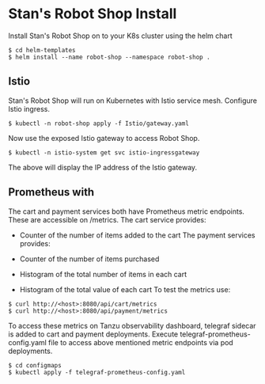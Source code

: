 
# Stan's Robot Shop Install

Install Stan's Robot Shop on to your K8s cluster using the helm chart

```shell
$ cd helm-templates
$ helm install --name robot-shop --namespace robot-shop .
```


## Istio

Stan's Robot Shop will run on Kubernetes with Istio service mesh. Configure Istio ingress.

```shell
$ kubectl -n robot-shop apply -f Istio/gateway.yaml
```

Now use the exposed Istio gateway to access Robot Shop.

```shell
$ kubectl -n istio-system get svc istio-ingressgateway
```

The above will display the IP address of the Istio gateway.

## Prometheus with 

The cart and payment services both have Prometheus metric endpoints. These are accessible on /metrics. The cart service provides:

* Counter of the number of items added to the cart
The payment services provides:

* Counter of the number of items purchased
* Histogram of the total number of items in each cart
* Histogram of the total value of each cart
To test the metrics use:

```shell
$ curl http://<host>:8080/api/cart/metrics
$ curl http://<host>:8080/api/payment/metrics
```

To access these metrics on Tanzu observability dashboard, telegraf sidecar is added to cart and payment deployments.
Execute telegraf-prometheus-config.yaml file to access above mentioned metric endpoints via pod deployments.

```shell
$ cd configmaps
$ kubectl apply -f telegraf-prometheus-config.yaml
```

